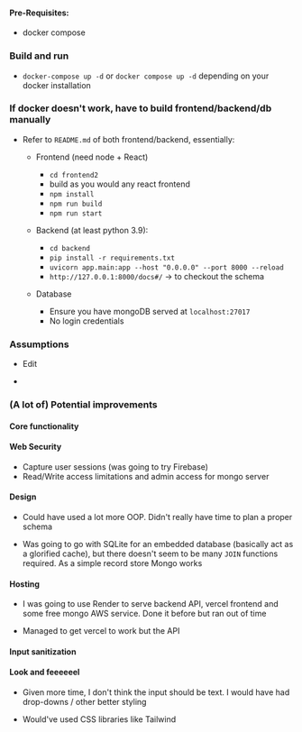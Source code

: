 #### Pre-Requisites:
- docker compose 

### Build and run 
- `docker-compose up -d` or `docker compose up -d` depending on your docker installation 


### If docker doesn't work, have to build frontend/backend/db manually 
- Refer to `README.md` of both frontend/backend, essentially:
    - Frontend (need node + React)
        - `cd frontend2`
        - build as you would any react frontend
        - `npm install`
        - `npm run build`
        - `npm run start`
    
    - Backend (at least python 3.9):
        - `cd backend`
        - `pip install -r requirements.txt`
        - `uvicorn app.main:app --host "0.0.0.0" --port 8000 --reload`
        - `http://127.0.0.1:8000/docs#/` -> to checkout the schema
    
    - Database
        - Ensure you have mongoDB served at `localhost:27017`
        - No login credentials
    
### Assumptions
- Edit 

- 

### (A lot of) Potential improvements

#### Core functionality 


#### Web Security 
- Capture user sessions (was going to try Firebase)
- Read/Write access limitations and admin access for mongo server 


#### Design 
- Could have used a lot more OOP. Didn't really have time to plan a proper schema

- Was going to go with SQLite for an embedded database (basically act as a glorified cache), but there doesn't seem to be many `JOIN` functions required. As a simple record store Mongo works

#### Hosting 
- I was going to use Render to serve backend API, vercel frontend and some free mongo AWS service. Done it before but ran out of time 

- Managed to get vercel to work but the API 


#### Input sanitization 

#### Look and feeeeeel
- Given more time, I don't think the input should be text. I would have had drop-downs / other better styling 

- Would've used CSS libraries like Tailwind 